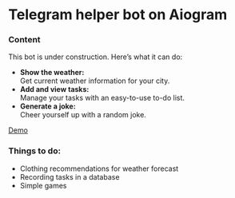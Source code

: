# Telegram helper bot on Aiogram
### Content
This bot is under construction.
Here’s what it can do:
<ul>
<li><b>Show the weather:</b><br>Get current weather information for your city.</li>
<li><b>Add and view tasks:</b><br>Manage your tasks with an easy-to-use to-do list.</li>
<li><b>Generate a joke:</b><br>Cheer yourself up with a random joke.</li>
</ul>
<a href="https://t.me/virhelp_bot">Demo</a>

### Things to do:
<ul>
<li>Clothing recommendations for weather forecast</li>
<li>Recording tasks in a database</li>
<li>Simple games</li>
</ul>
